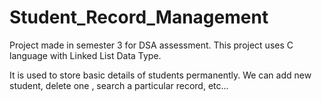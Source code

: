 # Student_Record_Management

Project made in semester 3 for DSA assessment.
This project uses C language with Linked List Data Type.

It is used to store basic details of students permanently.
We can add new student, delete one , search a particular record, etc...
